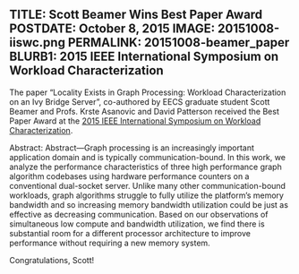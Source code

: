 TITLE: Scott Beamer Wins Best Paper Award
POSTDATE: October 8, 2015
IMAGE: 20151008-iiswc.png
PERMALINK: 20151008-beamer_paper
BLURB1: 2015 IEEE International Symposium on Workload Characterization
------
The paper “Locality Exists in Graph Processing: Workload Characterization on an
Ivy Bridge Server”, co-authored by EECS graduate student Scott Beamer and
Profs. Krste Asanovic and David Patterson received the Best Paper Award at the
[2015 IEEE International Symposium on Workload
Characterization](http://www.iiswc.org/iiswc2015/index.html).

Abstract: Abstract—Graph processing is an increasingly important application
domain and is typically communication-bound. In this work, we analyze the
performance characteristics of three high performance graph algorithm codebases
using hardware performance counters on a conventional dual-socket server.
Unlike many other communication-bound workloads, graph algorithms struggle to
fully utilize the platform’s memory bandwidth and so increasing memory
bandwidth utilization could be just as effective as decreasing communication.
Based on our observations of simultaneous low compute and bandwidth
utilization, we find there is substantial room for a different processor
architecture to improve performance without requiring a new memory system.

Congratulations, Scott!
